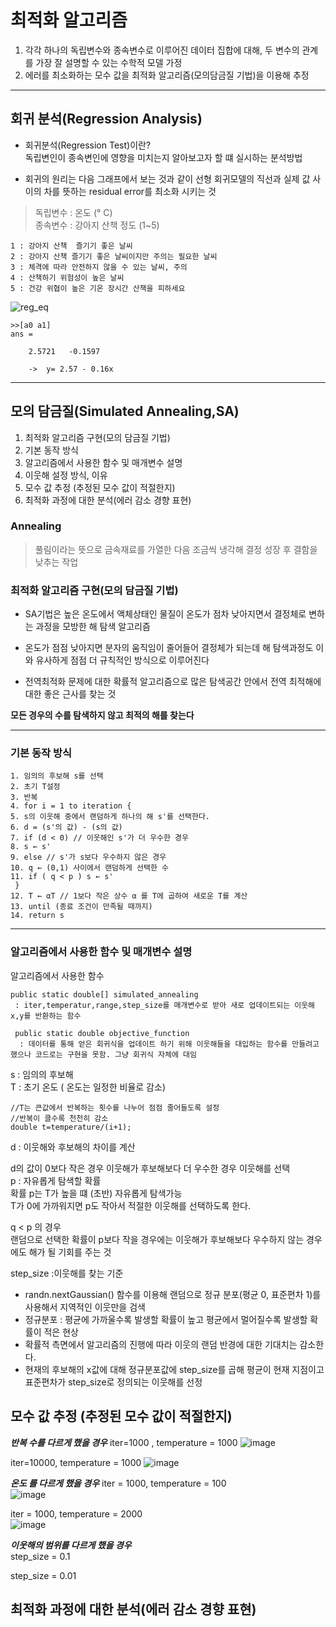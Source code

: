 # 최적화 알고리즘  
1. 각각 하나의 독립변수와 종속변수로 이루어진 데이터 집합에 대해, 두 변수의 관계를 가장 잘 설명할 수 있는 수학적 모델 가정  
2. 에러를 최소화하는 모수 값을 최적화 알고리즘(모의담금질 기법)을 이용해 추정  
---


## 회귀 분석(Regression Analysis)  

* 회귀분석(Regression Test)이란?  
독립변인이 종속변인에 영향을 미치는지 알아보고자 할 떄 실시하는 분석방법  

* 회귀의 원리는 다음 그래프에서 보는 것과 같이 선형 회귀모델의 직선과 실제 값 사이의 차를 뜻하는 residual error를 최소화 시키는 것 

> 독립변수 : 온도 (° ⁣C)   
종속변수 : 강아지 산책 정도 (1~5)   
```
1 : 강아지 산책  즐기기 좋은 날씨  
2 : 강아지 산책 즐기기 좋은 날씨이지만 주의는 필요한 날씨   
3 : 체격에 따라 안전하지 않을 수 있는 날씨, 주의  
4 : 산책하기 위험성이 높은 날씨  
5 : 건강 위협이 높은 기온 장시간 산책을 피하세요  
```

![reg_eq](https://user-images.githubusercontent.com/98294597/173908978-3631917b-a802-4aa1-b6e2-24a11d01c416.png)


```
>>[a0 a1]  
ans =

    2.5721   -0.1597  

    ->  y= 2.57 - 0.16x
```


---
## 모의 담금질(Simulated Annealing,SA)
1. 최적화 알고리즘 구현(모의 담금질 기법)  
2. 기본 동작 방식  
3. 알고리즘에서 사용한 함수 및 매개변수 설명  
4. 이웃해 설정 방식, 이유
5. 모수 값 추정 (추정된 모수 값이 적절한지)  
6. 최적화 과정에 대한 분석(에러 감소 경향 표현)  

### Annealing  
> 풀림이라는 뜻으로 금속재료를 가열한 다음 조금씩 냉각해 결정 성장 후 결함을 낮추는 작업

### 최적화 알고리즘 구현(모의 담금질 기법)    
* SA기법은 높은 온도에서 액체상태인 물질이 온도가 점차 낮아지면서 결정체로 변하는 과정을 모방한 해 탐색 알고리즘  
* 온도가 점점 낮아지면 분자의 움직임이 줄어들어 결정체가 되는데 해 탐색과정도 이와 유사하게 점점 더 규칙적인 방식으로 이루어진다  

* 전역최적화 문제에 대한 확률적 알고리즘으로 많은 탐색공간 안에서 전역 최적해에 대한 좋은 근사를 찾는 것  

**모든 경우의 수를 탐색하지 않고 최적의 해를 찾는다** 

---

### 기본 동작 방식   
```
1. 임의의 후보해 s를 선택
2. 초기 T설정  
3. 반복
4. for i = 1 to iteration { 
5. s의 이웃해 중에서 랜덤하게 하나의 해 s'를 선택한다.
6. d = (s'의 값) - (s의 값)
7. if (d < 0) // 이웃해인 s'가 더 우수한 경우
8. s ← s'
9. else // s'가 s보다 우수하지 않은 경우
10. q ← (0,1) 사이에서 랜덤하게 선택한 수
11. if ( q < p ) s ← s'  
 }
12. T ← αT // 1보다 작은 상수 α 를 T에 곱하여 새로운 T를 계산
13. until (종료 조건이 만족될 때까지)
14. return s
```
---
### 알고리즘에서 사용한 함수 및 매개변수 설명

알고리즘에서 사용한 함수 
``` 
public static double[] simulated_annealing  
 : iter,temperatur,range,step_size를 매개변수로 받아 새로 업데이트되는 이웃해 x,y를 반환하는 함수 

 public static double objective_function  
  : 데이터를 통해 얻은 회귀식을 업데이트 하기 위해 이웃해들을 대입하는 함수를 만들려고 했으나 코드로는 구현을 못함. 그냥 회귀식 자체에 대임  
```
s : 임의의 후보해  
T : 초기 온도  ( 온도는 일정한 비율로 감소)  
```
//T는 큰값에서 반복하는 횟수를 나누어 점점 줄어들도록 설정
//반복이 클수록 천천히 감소
double t=temperature/(i+1);
```
d : 이웃해와 후보해의 차이를 계산  

d의 값이 0보다 작은 경우 이웃해가 후보해보다 더 우수한 경우 이웃해를 선택   
p : 자유롭게 탐색할 확률  
확률 p는 T가 높을 떄 (초반) 자유롭게 탐색가능  
T가 0에 가까워지면 p도 작아서 적절한 이웃해를 선택하도록 한다.

 q < p  의 경우  
 랜덤으로 선택한 확률이 p보다 작을 경우에는
이웃해가 후보해보다 우수하지 않는 경우에도 해가 될 기회를 주는 것  

step_size :이웃해를 찾는 기준  
* randn.nextGaussian() 함수를 이용해 랜덤으로 정규 분포(평균 0, 표준편차 1)를 사용해서 지역적인 이웃만을 검색   
* 정규분포 : 평균에 가까울수록 발생할 확률이 높고 평균에서 멀어질수록 발생할 확률이 적은 현상
* 확률적 측면에서 알고리즘의 진행에 따라 이웃의 랜덤 반경에 대한 기대치는 감소한다.
* 현재의 후보해의 x값에 대해 정규분포값에 step_size를 곱해 평균이 현재 지점이고 표준편차가 step_size로 정의되는 이웃해를 선정

## 모수 값 추정 (추정된 모수 값이 적절한지) 
***반복 수를 다르게 했을 경우***
iter=1000 , temperature = 1000
![image](https://user-images.githubusercontent.com/98294597/173910333-b2e134b8-84bc-4b01-b935-d0df2aab0f3e.png)

iter=10000, temperature = 1000
![image](https://user-images.githubusercontent.com/98294597/173912504-8ce4959e-d1ff-40de-ae53-2530fea3c6b6.png)

***온도 를 다르게 했을 경우***
iter = 1000, temperature = 100  
![image](https://user-images.githubusercontent.com/98294597/173918393-27fb243a-4ce0-42b9-a946-c65b8d3082aa.png)

iter = 1000, temperature = 2000  
![image](https://user-images.githubusercontent.com/98294597/173919048-d188d2c4-e3d1-49cd-b015-7f9858592e69.png)

***이웃해의 범위를 다르게 했을 경우***  
step_size = 0.1  

step_size = 0.01  

## 최적화 과정에 대한 분석(에러 감소 경향 표현)  
